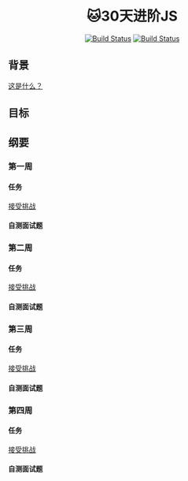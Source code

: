 <h1 align="center">🐱30天进阶JS</h1>

<!-- 徽标 -->
<p align="center">
   <a href=""><img id="like" src="https://img.shields.io/badge/公众号-一只爱摸鱼的猫-red.svg" alt="Build Status"></a>
   <a href=""><img id="read" src="https://img.shields.io/badge/刻意练习-TDD-blue.svg" alt="Build Status"></a>
</p>


## 背景

[这是什么？](https://mp.weixin.qq.com/s/58acXxCEtE7VxsWEOCkeUg)

## 目标

## 纲要

### 第一周
#### 任务
[接受挑战](接受挑战)

#### 自测面试题 

### 第二周

#### 任务

[接受挑战](接受挑战)

#### 自测面试题

### 第三周

#### 任务

[接受挑战](接受挑战)

#### 自测面试题

### 第四周

#### 任务
[接受挑战](接受挑战)

#### 自测面试题